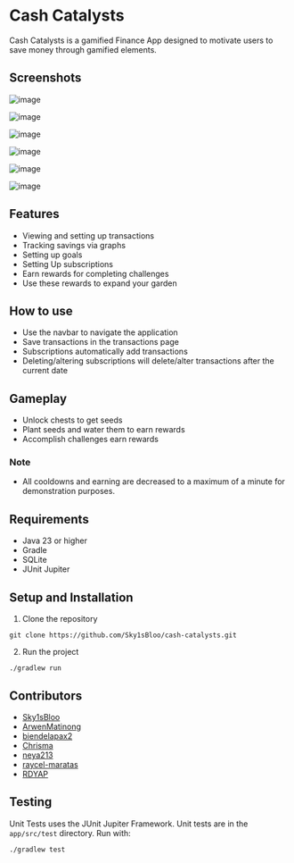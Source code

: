 # Cash Catalysts
Cash Catalysts is a gamified Finance App designed to motivate users to save money through gamified elements.

## Screenshots
![image](https://github.com/user-attachments/assets/aadd679e-3c0d-4e4f-9c97-a53f29d138a1)

![image](https://github.com/user-attachments/assets/336a0c6c-1dcd-4481-8fd7-d61172936802)

![image](https://github.com/user-attachments/assets/bbe4a32c-0cb5-48fe-aec5-56d6c06ba2bf)

![image](https://github.com/user-attachments/assets/326a8d8b-44b7-449b-aa95-009d3961e65a)

![image](https://github.com/user-attachments/assets/29c33476-63c4-47be-9969-c0ffe05f8f6f)

![image](https://github.com/user-attachments/assets/fabecba2-f639-4a6c-8356-bd980be690c3)


## Features
- Viewing and setting up transactions
- Tracking savings via graphs
- Setting up goals
- Setting Up subscriptions
- Earn rewards for completing challenges
- Use these rewards to expand your garden

## How to use
- Use the navbar to navigate the application
- Save transactions in the transactions page
- Subscriptions automatically add transactions
- Deleting/altering subscriptions will delete/alter transactions after the current date

## Gameplay
- Unlock chests to get seeds
- Plant seeds and water them to earn rewards
- Accomplish challenges earn rewards

### Note
- All cooldowns and earning are decreased to a maximum of a minute for demonstration purposes.
  
## Requirements
- Java 23 or higher
- Gradle
- SQLite
- JUnit Jupiter

## Setup and Installation
1. Clone the repository
```
git clone https://github.com/Sky1sBloo/cash-catalysts.git
```
2. Run the project
```
./gradlew run
```

## Contributors
 - [Sky1sBloo](https://github.com/Sky1sBloo)
 - [ArwenMatinong](https://github.com/ArwenMatinong)
 - [biendelapax2](https://github.com/biendelapaz02)
 - [Chrisma](https://github.com/chrismacharis)
 - [neya213](https://github.com/neya213)
 - [raycel-maratas](https://github.com/raycel-maratas)
 - [RDYAP](https://github.com/RDYAP)

## Testing
Unit Tests uses the JUnit Jupiter Framework. Unit tests are in the `app/src/test` directory. Run with:
```
./gradlew test
```
